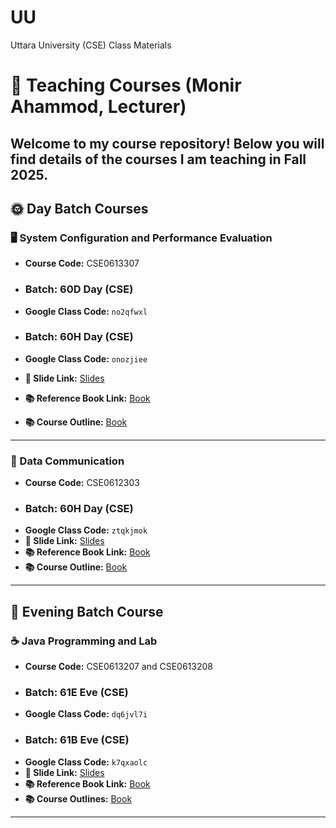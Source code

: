 # UU
Uttara University (CSE) Class Materials

# 📘 Teaching Courses (Monir Ahammod, Lecturer)

Welcome to my course repository! Below you will find details of the courses I am teaching in Fall 2025.   
---

## 🌞 Day Batch Courses

### 🖥️ System Configuration and Performance Evaluation  
- **Course Code:** CSE0613307  
- ### **Batch:** 60D Day (CSE)  
- **Google Class Code:** `no2qfwxl`

- ### **Batch:** 60H Day (CSE)
- **Google Class Code:** `onozjiee`
- **📑 Slide Link:** [Slides](#)  
- **📚 Reference Book Link:** [Book](#)  
- **📚 Course Outline:** [Book](https://drive.google.com/drive/folders/1827NVhqF6SfkvcPiP46pJ-kcy34DAJDl?usp=sharing) 
---

### 📡 Data Communication  
- **Course Code:** CSE0612303  
- ### **Batch:** 60H Day (CSE)  
- **Google Class Code:** `ztqkjmok`  
- **📑 Slide Link:** [Slides](https://drive.google.com/drive/folders/1sErfD5LPsIN9PhluKvC5lEM19mkJBsuk?usp=sharing)  
- **📚 Reference Book Link:** [Book](https://drive.google.com/drive/folders/1ujOGKwlRGwt6qcOj663ogIeH0RPZ8tPa?usp=sharing)  
- **📚 Course Outline:** [Book](https://drive.google.com/drive/folders/1827NVhqF6SfkvcPiP46pJ-kcy34DAJDl?usp=sharing) 
---

## 🌙 Evening Batch Course  

### ☕ Java Programming and Lab
- **Course Code:** CSE0613207 and CSE0613208
- ### **Batch:** 61E Eve (CSE)  
- **Google Class Code:** `dq6jvl7i`  
- ### **Batch:** 61B Eve (CSE) 
- **Google Class Code:** `k7qxaolc`  
- **📑 Slide Link:** [Slides](https://drive.google.com/drive/folders/1ENAl9BppCUzgegg6Zuzh1KQ3aS4PjJmI?usp=sharing)  
- **📚 Reference Book Link:** [Book](https://www.sietk.org/downloads/javabook.pdf)
- **📚 Course Outlines:** [Book](https://drive.google.com/drive/folders/1827NVhqF6SfkvcPiP46pJ-kcy34DAJDl?usp=sharing) 

---
